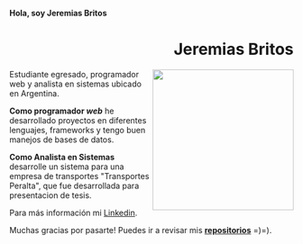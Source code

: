 **Hola, soy Jeremias Britos**

<div align="right">

# Jeremias Britos

</div>

<img width="250" height="auto" align="right" src="https://media.licdn.com/dms/image/D5603AQGE5vsNro2CZw/profile-displayphoto-shrink_800_800/0/1674579547141?e=1685577600&v=beta&t=UFCssKruppIbYuVWUHDADKEVqtX5Ct4DYQADz08WjWs">

Estudiante egresado, programador web y analista en sistemas ubicado en Argentina.

**Como programador _web_** he desarrollado proyectos en diferentes lenguajes, frameworks y tengo buen manejos de bases de datos.

**Como Analista en Sistemas** desarrolle un sistema para una empresa de transportes "Transportes Peralta", que fue desarrollada para presentacion de tesis.

Para más información mi <a href="https://www.linkedin.com/in/jerem%C3%ADas-josu%C3%A9-britos-56632b1a1/" target="_blank" rel="noopener">Linkedin</a>.






Muchas gracias por pasarte! Puedes ir a revisar mis <a href="https://github.com/jere-britos?tab=repositories" target="_blank" rel="noopener">**repositorios**</a> =)=).
